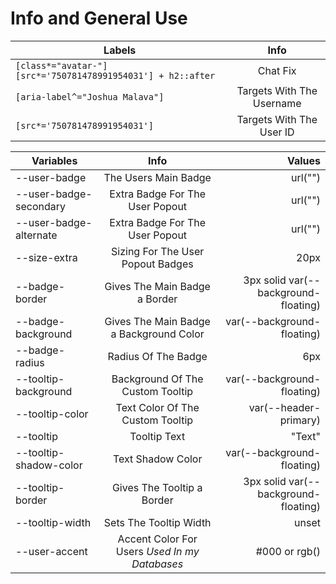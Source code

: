 # Info and General Use

| Labels | Info |
| ------------- |:-------------:|
| ``[class*="avatar-"][src*='750781478991954031'] + h2::after`` | Chat Fix |
| ``[aria-label^="Joshua Malava"]`` | Targets With The Username |
| ``[src*='750781478991954031']`` | Targets With The User ID |

| Variables | Info | Values |
| ------------- |:-------------:| -----:|
| --user-badge | The Users Main Badge | url("") |
| --user-badge-secondary | Extra Badge For The User Popout | url("") |
| --user-badge-alternate | Extra Badge For The User Popout | url("") |
| --size-extra | Sizing For The User Popout Badges | 20px |
| --badge-border | Gives The Main Badge a Border  | 3px solid var(--background-floating) |
| --badge-background | Gives The Main Badge a Background Color | var(--background-floating) |
| --badge-radius | Radius Of The Badge | 6px |
| --tooltip-background | Background Of The Custom Tooltip | var(--background-floating) |
| --tooltip-color | Text Color Of The Custom Tooltip | var(--header-primary) |
| --tooltip | Tooltip Text | "Text" |
| --tooltip-shadow-color | Text Shadow Color | var(--background-floating) |
| --tooltip-border | Gives The Tooltip a Border | 3px solid var(--background-floating) |
| --tooltip-width | Sets The Tooltip Width | unset |
| --user-accent | Accent Color For Users *Used In my Databases*  | #000 or rgb() |
